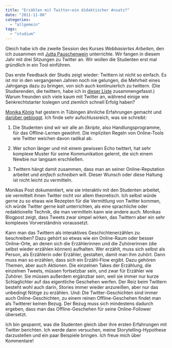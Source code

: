 ```yaml
---
title: "Erzählen mit Twitter—ein didaktischer Ansatz?"
date: "2011-11-08"
categories: 
  - "allgemein"
tags: 
  - "studium"
---
```


Gleich habe ich die zweite Session des Kurses _Webbasiertes Arbeiten_, den ich zusammen mit [Jutta Pauschenwein](http://www.fh-joanneum.at/aw/home/Studienangebot_Uebersicht/fachbereich_leben_bauen_umwelt/sam/Menschen/Team/~bapz/sam_teamdetails/?perid=%2D1025000000000003624&lan=de "Persönliche Details |  Soziale Arbeit (Bachelor) |  FH JOANNEUM Gesellschaft mbH :: University of applied sciences") unterrichte. Wir fangen in diesem Jahr mit drei Sitzungen zu Twitter an. Wir wollen die Studenten erst mal gründlich in ein Tool einführen.

Das erste Feedback der Studis zeigt wieder: Twittern ist nicht so einfach. Es ist mir in den vergangenen Jahren noch nie gelungen, die Mehrheit eines Jahrgangs dazu zu bringen, von sich auch kontinuierlich zu twittern. (Die Studierenden, die twittern, habe ich in [dieser Liste](https://twitter.com/#!/heinz/studenten-juk-jpr "Twitter / @heinz/studenten-juk-jpr") zusammengefasst.) Warum freunden sich viele kaum mit Twitter an, während einige wie Senkrechtstarter loslegen und ziemlich schnell Erfolg haben?

[Monika König](https://twitter.com/#!/mons7 "Monika E. König (mons7) on Twitter") hat gestern in Tübingen ähnliche Erfahrungen gemacht und [darüber gebloggt](http://lernspielwiese.wordpress.com/2011/11/07/ocwl11-wenn-eine-eine-reise-tut-teil-2/ "#ocwl11 Wenn eine eine Reise tut – Teil 2 | Lernspielwiese"). Ich finde sehr aufschlussreich, was sie schreibt:

1. Die Studenten sind wir wir alle an _Skripte_, also Handlungsprogramme, für das Offline-Lernen gewöhnt. Die impliziten Regeln von Online-Tools wie Twitter weichen davon radikal ab.
    
2. Wer schon länger und mit einem gewissen Echo twittert, hat sehr komplexe Muster für seine Kommunikation gelernt, die sich einem Newbie nur langsam erschließen.
    
3. Twittern hängt damit zusammen, dass man an seiner Online-Reputation arbeitet und _einfach schreiben_ will. Dieser Wunsch oder diese Haltung ist nicht leicht zu vermitteln.
    

Monikas Post dokumentiert, wie sie interaktiv mit den Studenten arbeitet, sie vermittelt ihnen Twitter nicht vor allem theoretisch. Ich selbst würde gerne zu so etwas wie Rezepten für die Vermittlung von Twitter kommen, ich würde Twitter gerne _kalt_ unterrichten, als eine sprachliche oder redaktionelle Technik, die man vermitteln kann wie andere auch. Monikas Blogpost zeigt, dass Tweets zwar simpel wirken, das Twittern aber ein sehr komplexes Vorverständnis voraussetzt.

Kann man das Twittern als interaktives Geschichtenerzählen zu beschreiben? Dazu gehört so etwas wie ein Online-Raum oder besser Online-Orte, an denen sich die Erzählerinnen und die Zuhörerinnen (die selbst wieder erzählen können) aufhalten. Wer erzählt, muss sich selbst als Person, als Erzählerin oder Erzähler, gestalten, damit man ihm zuhört. Dann muss man so erzählen, dass sich ein Erzähl-Flow ergibt. Dazu gehören Themen, aber auch Aktionen. Die einzelnen Takes der Erzählung, die einzelnen Tweets, müssen fortsetzbar sein, und zwar für Erzähler wie Zuhörer. Sie müssen außerdem ergänzbar sein, weil sie immer nur kurze Schlaglichter auf das eigentliche Geschehen werfen. Der Reiz beim Twittern besteht wohl auch darin, Stories immer wieder anzureißen, aber nur das unbedingt Nötige zu erzählen. Und: Die Twitter-Geschichten sind immer auch Online-Geschichten, zu einem reinen Offline-Geschehen findet man als Twitterer keinen Bezug. Der Bezug muss sich mindestens dadurch ergeben, dass man das Offline-Geschehen für seine Online-Follower übersetzt.

Ich bin gespannt, was die Studenten gleich über ihre ersten Erfahrungen mit Twitter berichten. Ich werde dann versuchen, meine Storytelling-Hypothese darzustellen und ein paar Beispiele bringen. Ich freue mich über Kommentare!
